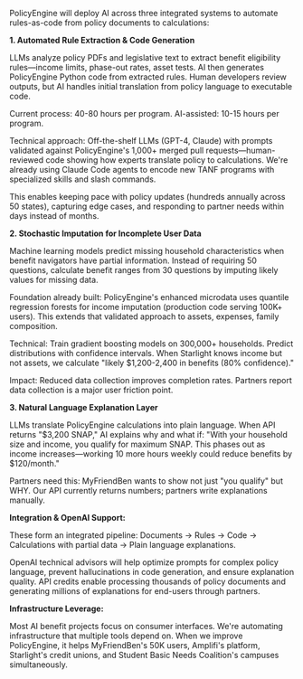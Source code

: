 PolicyEngine will deploy AI across three integrated systems to automate rules-as-code from policy documents to calculations:

**1. Automated Rule Extraction & Code Generation**

LLMs analyze policy PDFs and legislative text to extract benefit eligibility rules—income limits, phase-out rates, asset tests. AI then generates PolicyEngine Python code from extracted rules. Human developers review outputs, but AI handles initial translation from policy language to executable code.

Current process: 40-80 hours per program. AI-assisted: 10-15 hours per program.

Technical approach: Off-the-shelf LLMs (GPT-4, Claude) with prompts validated against PolicyEngine's 1,000+ merged pull requests—human-reviewed code showing how experts translate policy to calculations. We're already using Claude Code agents to encode new TANF programs with specialized skills and slash commands.

This enables keeping pace with policy updates (hundreds annually across 50 states), capturing edge cases, and responding to partner needs within days instead of months.

**2. Stochastic Imputation for Incomplete User Data**

Machine learning models predict missing household characteristics when benefit navigators have partial information. Instead of requiring 50 questions, calculate benefit ranges from 30 questions by imputing likely values for missing data.

Foundation already built: PolicyEngine's enhanced microdata uses quantile regression forests for income imputation (production code serving 100K+ users). This extends that validated approach to assets, expenses, family composition.

Technical: Train gradient boosting models on 300,000+ households. Predict distributions with confidence intervals. When Starlight knows income but not assets, we calculate "likely $1,200-2,400 in benefits (80% confidence)."

Impact: Reduced data collection improves completion rates. Partners report data collection is a major user friction point.

**3. Natural Language Explanation Layer**

LLMs translate PolicyEngine calculations into plain language. When API returns "$3,200 SNAP," AI explains why and what if: "With your household size and income, you qualify for maximum SNAP. This phases out as income increases—working 10 more hours weekly could reduce benefits by $120/month."

Partners need this: MyFriendBen wants to show not just "you qualify" but WHY. Our API currently returns numbers; partners write explanations manually.

**Integration & OpenAI Support:**

These form an integrated pipeline: Documents → Rules → Code → Calculations with partial data → Plain language explanations.

OpenAI technical advisors will help optimize prompts for complex policy language, prevent hallucinations in code generation, and ensure explanation quality. API credits enable processing thousands of policy documents and generating millions of explanations for end-users through partners.

**Infrastructure Leverage:**

Most AI benefit projects focus on consumer interfaces. We're automating infrastructure that multiple tools depend on. When we improve PolicyEngine, it helps MyFriendBen's 50K users, Amplifi's platform, Starlight's credit unions, and Student Basic Needs Coalition's campuses simultaneously.
